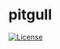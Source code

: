 # pitgull

[![License](http://img.shields.io/:license-Apache%202-green.svg)](http://www.apache.org/licenses/LICENSE-2.0.txt)
